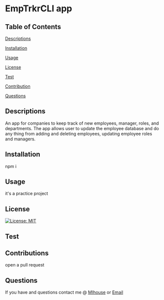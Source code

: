 
# EmpTrkrCLI app 
## Table of Contents 
[Descriptions](#Descriptions)

[Installation](#Installation)

[Usage](#Usage)

[License](#License)

[Test](#Test)

[Contribution](#Contribution)

[Questions](#Questions)

## Descriptions
An app for companies to keep track of new employees, manager, roles, and departments. The app allows user to update the employee database and do any thing from adding and deleting employees, updating employee roles and managers. 
## Installation
npm i
## Usage
it's a practice project
## License
[![License: MIT](https://img.shields.io/badge/License-MIT-yellow.svg)](https://opensource.org/licenses/MIT)
## Test

## Contributions
open a pull request
## Questions 
If you have and questions contact me @ [MIhouse](https://github.com/MIllhouse36) or [Email](https://millhousekevin@gmail.com)
